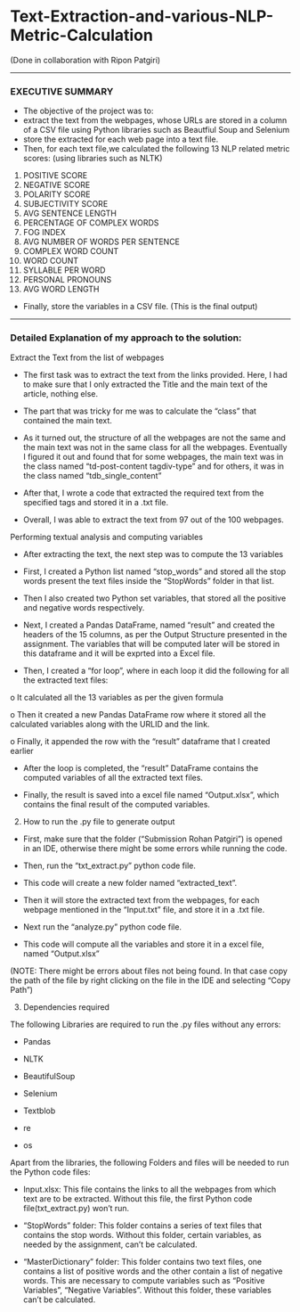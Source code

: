 # Text-Extraction-and-various-NLP-Metric-Calculation

(Done in collaboration with Ripon Patgiri)

---
### EXECUTIVE SUMMARY 

- The objective of the project was to:
- extract the text from the webpages, whose URLs are stored in a column of a CSV file using Python libraries such as Beautfiul Soup and Selenium
- store the extracted for each web page into a text file.
- Then, for each text file,we calculated the following 13 NLP related metric scores: (using libraries such as NLTK)
1.	POSITIVE SCORE
2.	NEGATIVE SCORE
3.	POLARITY SCORE
4.	SUBJECTIVITY SCORE
5.	AVG SENTENCE LENGTH
6.	PERCENTAGE OF COMPLEX WORDS
7.	FOG INDEX
8.	AVG NUMBER OF WORDS PER SENTENCE
9.	COMPLEX WORD COUNT
10.	WORD COUNT
11.	SYLLABLE PER WORD
12.	PERSONAL PRONOUNS
13.	AVG WORD LENGTH
- Finally, store the variables in a CSV file. (This is the final output)
---

###  Detailed Explanation of my approach to the solution:

Extract the Text from the list of webpages

- The first task was to extract the text from the links provided. Here, I had to make sure that I only extracted the Title and the main text of the article, nothing else.

- The part that was tricky for me was to calculate the “class” that contained the main text.

- As it turned out, the structure of all the webpages are not the same and the main text was not in the same class for all the webpages. Eventually I figured it out and found that for some webpages, the main text was in the class named “td-post-content tagdiv-type” and for others, it was in the class named “tdb_single_content”

- After that, I wrote a code that extracted the required text from the specified tags and stored it in a .txt file.

- Overall, I was able to extract the text from 97 out of the 100 webpages.

Performing textual analysis and computing variables

- After extracting the text, the next step was to compute the 13 variables

- First, I created a Python list named “stop_words” and stored all the stop words present the text files inside the “StopWords” folder in that list.

- Then I also created two Python set variables, that stored all the positive and negative words respectively.

- Next, I created a Pandas DataFrame, named “result” and created the headers of the 15 columns, as per the Output Structure presented in the assignment. The variables that will be computed later will be stored in this dataframe and it will be exprted into a Excel file.

- Then, I created a “for loop”, where in each loop it did the following for all the extracted text files:

o It calculated all the 13 variables as per the given formula

o Then it created a new Pandas DataFrame row where it stored all the calculated variables along with the URLID and the link.

o Finally, it appended the row with the “result” dataframe that I created earlier

- After the loop is completed, the “result” DataFrame contains the computed variables of all the extracted text files.

- Finally, the result is saved into a excel file named “Output.xlsx”, which contains the final result of the computed variables.

2. How to run the .py file to generate output

- First, make sure that the folder (“Submission Rohan Patgiri”) is opened in an IDE, otherwise there might be some errors while running the code.

- Then, run the “txt_extract.py” python code file.

- This code will create a new folder named “extracted_text”.

- Then it will store the extracted text from the webpages, for each webpage mentioned in the “Input.txt” file, and store it in a .txt file.

- Next run the “analyze.py” python code file.

- This code will compute all the variables and store it in a excel file, named “Output.xlsx”

(NOTE: There might be errors about files not being found. In that case copy the path of the file by right clicking on the file in the IDE and selecting “Copy Path”)

3. Dependencies required

The following Libraries are required to run the .py files without any errors:

- Pandas

- NLTK

- BeautifulSoup

- Selenium

- Textblob

- re

- os

Apart from the libraries, the following Folders and files will be needed to run the Python code files:

- Input.xlsx: This file contains the links to all the webpages from which text are to be extracted. Without this file, the first Python code file(txt_extract.py) won’t run.

- “StopWords” folder: This folder contains a series of text files that contains the stop words. Without this folder, certain variables, as needed by the assignment, can’t be calculated.

- “MasterDictionary” folder: This folder contains two text files, one contains a list of positive words and the other contain a list of negative words. This are necessary to compute variables such as “Positive Variables”, “Negative Variables”. Without this folder, these variables can’t be calculated.

